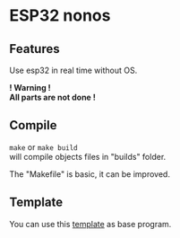 # **ESP32 nonos**

## Features

Use esp32 in real time without OS.

**! Warning !**  
**All parts are not done !**

## Compile

`make` or `make build`  
will compile objects files in "builds" folder.

The "Makefile" is basic, it can be improved.


## Template

You can use this [template](https://github.com/Niglou/esp32-nonos-template) as base program.
